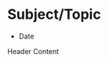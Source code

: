 <!--  Headers Will Be  -->

# Subject/Topic

<!-- Date Allows Us To Track Info Which Has Been Outdated -->

- Date

Header Content
